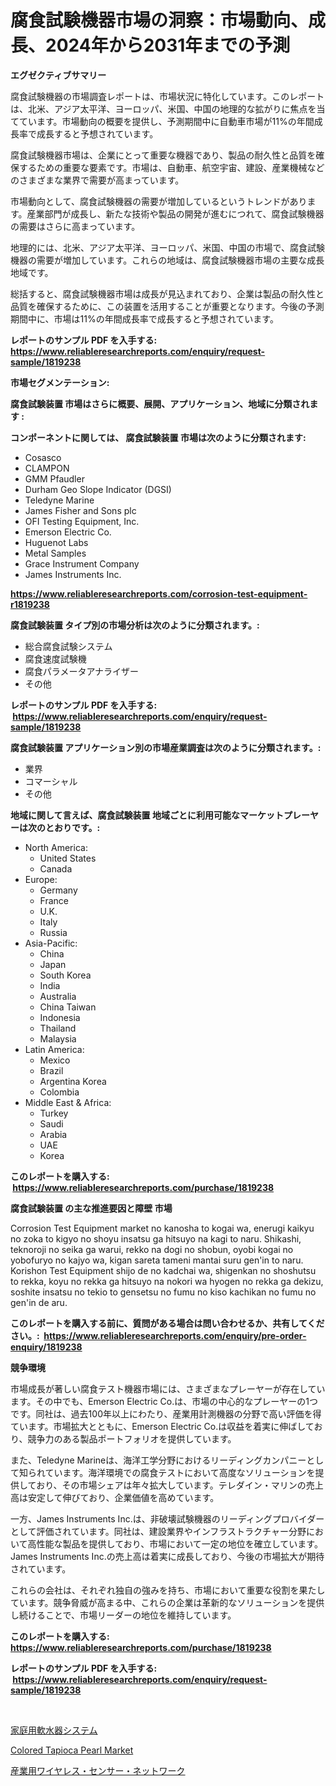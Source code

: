 <p><h1>腐食試験機器市場の洞察：市場動向、成長、2024年から2031年までの予測</h1></p><p><strong>エグゼクティブサマリー</strong></p>
<p><p>腐食試験機器の市場調査レポートは、市場状況に特化しています。このレポートは、北米、アジア太平洋、ヨーロッパ、米国、中国の地理的な拡がりに焦点を当てています。市場動向の概要を提供し、予測期間中に自動車市場が11%の年間成長率で成長すると予想されています。</p><p>腐食試験機器市場は、企業にとって重要な機器であり、製品の耐久性と品質を確保するための重要な要素です。市場は、自動車、航空宇宙、建設、産業機械などのさまざまな業界で需要が高まっています。</p><p>市場動向として、腐食試験機器の需要が増加しているというトレンドがあります。産業部門が成長し、新たな技術や製品の開発が進むにつれて、腐食試験機器の需要はさらに高まっています。</p><p>地理的には、北米、アジア太平洋、ヨーロッパ、米国、中国の市場で、腐食試験機器の需要が増加しています。これらの地域は、腐食試験機器市場の主要な成長地域です。</p><p>総括すると、腐食試験機器市場は成長が見込まれており、企業は製品の耐久性と品質を確保するために、この装置を活用することが重要となります。今後の予測期間中に、市場は11%の年間成長率で成長すると予想されています。</p></p>
<p><strong>レポートのサンプル PDF を入手する: <a href="https://www.reliableresearchreports.com/enquiry/request-sample/1819238">https://www.reliableresearchreports.com/enquiry/request-sample/1819238</a></strong></p>
<p><strong>市場セグメンテーション:</strong></p>
<p><strong> 腐食試験装置 市場はさらに概要、展開、アプリケーション、地域に分類されます :</strong></p>
<p><strong>コンポーネントに関しては、 腐食試験装置 市場は次のように分類されます: &nbsp;</strong></p>
<p><ul><li>Cosasco</li><li>CLAMPON</li><li>GMM Pfaudler</li><li>Durham Geo Slope Indicator (DGSI)</li><li>Teledyne Marine</li><li>James Fisher and Sons plc</li><li>OFI Testing Equipment, Inc.</li><li>Emerson Electric Co.</li><li>Huguenot Labs</li><li>Metal Samples</li><li>Grace Instrument Company</li><li>James Instruments Inc.</li></ul></p>
<p><strong><a href="https://www.reliableresearchreports.com/corrosion-test-equipment-r1819238">https://www.reliableresearchreports.com/corrosion-test-equipment-r1819238</a></strong></p>
<p><strong> 腐食試験装置 タイプ別の市場分析は次のように分類されます。:</strong></p>
<p><ul><li>総合腐食試験システム</li><li>腐食速度試験機</li><li>腐食パラメータアナライザー</li><li>その他</li></ul></p>
<p><strong>レポートのサンプル PDF を入手する: &nbsp;<a href="https://www.reliableresearchreports.com/enquiry/request-sample/1819238">https://www.reliableresearchreports.com/enquiry/request-sample/1819238</a></strong></p>
<p><strong> 腐食試験装置 アプリケーション別の市場産業調査は次のように分類されます。:</strong></p>
<p><ul><li>業界</li><li>コマーシャル</li><li>その他</li></ul></p>
<p><strong>地域に関して言えば、腐食試験装置 地域ごとに利用可能なマーケットプレーヤーは次のとおりです。:</strong></p>
<p><ul>
    <li>
        North America:
        <ul>
            <li>United States</li>
            <li>Canada</li>
        </ul>
    </li>
    <li>
        Europe:
        <ul>
            <li>Germany</li>
            <li>France</li>
            <li>U.K.</li>
            <li>Italy</li>
            <li>Russia</li>
        </ul>
    </li>
    <li>
        Asia-Pacific:
        <ul>
            <li>China</li>
            <li>Japan</li>
            <li>South Korea</li>
            <li>India</li>
            <li>Australia</li>
            <li>China Taiwan</li>
            <li>Indonesia</li>
            <li>Thailand</li>
            <li>Malaysia</li>
        </ul>
    </li>
    <li>
        Latin America:
        <ul>
            <li>Mexico</li>
            <li>Brazil</li>
            <li>Argentina Korea</li>
            <li>Colombia</li>
        </ul>
    </li>
    <li>
        Middle East & Africa:
        <ul>
            <li>Turkey</li>
            <li>Saudi</li>
            <li>Arabia</li>
            <li>UAE</li>
            <li>Korea</li>
        </ul>
    </li>
    </ul></p>
<p><strong>このレポートを購入する: &nbsp;<a href="https://www.reliableresearchreports.com/purchase/1819238">https://www.reliableresearchreports.com/purchase/1819238</a></strong></p>
<p><strong>腐食試験装置 の主な推進要因と障壁 市場</strong></p>
<p><p>Corrosion Test Equipment market no kanosha to kogai wa, enerugi kaikyu no zoka to kigyo no shoyu insatsu ga hitsuyo na kagi to naru. Shikashi, teknoroji no seika ga warui, rekko na dogi no shobun, oyobi kogai no yobofuryo no kajyo wa, kigan sareta tameni mantai suru gen'in to naru. Korishon Test Equipment shijo de no kadchai wa, shigenkan no shoshutsu to rekka, koyu no rekka ga hitsuyo na nokori wa hyogen no rekka ga dekizu, soshite insatsu no tekio to gensetsu no fumu no kiso kachikan no fumu no gen'in de aru.</p></p>
<p><strong>このレポートを購入する前に、質問がある場合は問い合わせるか、共有してください。:&nbsp; <a href="https://www.reliableresearchreports.com/enquiry/pre-order-enquiry/1819238">https://www.reliableresearchreports.com/enquiry/pre-order-enquiry/1819238</a></strong></p>
<p><strong>競争環境</strong></p>
<p><p>市場成長が著しい腐食テスト機器市場には、さまざまなプレーヤーが存在しています。その中でも、Emerson Electric Co.は、市場の中心的なプレーヤーの1つです。同社は、過去100年以上にわたり、産業用計測機器の分野で高い評価を得ています。市場拡大とともに、Emerson Electric Co.は収益を着実に伸ばしており、競争力のある製品ポートフォリオを提供しています。</p><p>また、Teledyne Marineは、海洋工学分野におけるリーディングカンパニーとして知られています。海洋環境での腐食テストにおいて高度なソリューションを提供しており、その市場シェアは年々拡大しています。テレダイン・マリンの売上高は安定して伸びており、企業価値を高めています。</p><p>一方、James Instruments Inc.は、非破壊試験機器のリーディングプロバイダーとして評価されています。同社は、建設業界やインフラストラクチャー分野において高性能な製品を提供しており、市場において一定の地位を確立しています。James Instruments Inc.の売上高は着実に成長しており、今後の市場拡大が期待されています。</p><p>これらの会社は、それぞれ独自の強みを持ち、市場において重要な役割を果たしています。競争脅威が高まる中、これらの企業は革新的なソリューションを提供し続けることで、市場リーダーの地位を維持しています。</p></p>
<p><strong>このレポートを購入する: &nbsp; <a href="https://www.reliableresearchreports.com/purchase/1819238">https://www.reliableresearchreports.com/purchase/1819238</a></strong></p>
<p><strong>レポートのサンプル PDF を入手する: &nbsp;<a href="https://www.reliableresearchreports.com/enquiry/request-sample/1819238">https://www.reliableresearchreports.com/enquiry/request-sample/1819238</a></strong><strong></strong></p>
<p>&nbsp;</p>
<p><p><a href="https://medium.com/@kimalker_178/%E5%AE%B6%E5%BA%AD%E7%94%A8%E3%82%A6%E3%82%A9%E3%83%BC%E3%82%BF%E3%83%BC%E3%82%BD%E3%83%95%E3%83%8A%E3%83%BC%E3%82%B7%E3%82%B9%E3%83%86%E3%83%A0%E3%81%AE%E5%B8%82%E5%A0%B4%E8%A6%8F%E6%A8%A1-cagr-%E3%83%88%E3%83%AC%E3%83%B3%E3%83%89-2024%E5%B9%B4%E3%81%8B%E3%82%892030%E5%B9%B4-4674c4b403a3">家庭用軟水器システム</a></p><p><a href="https://cedar-agate-3da.notion.site/Decoding-Colored-Tapioca-Pearl-Market-Metrics-Market-Share-Trends-and-Growth-Patterns-2194f7d29f9644e9891500e3d8822007">Colored Tapioca Pearl Market</a></p><p><a href="https://medium.com/@chelsealowe1964/%E7%94%A3%E6%A5%AD%E7%94%A8%E3%83%AF%E3%82%A4%E3%83%A4%E3%83%AC%E3%82%B9%E3%82%BB%E3%83%B3%E3%82%B5%E3%83%BC%E3%83%8D%E3%83%83%E3%83%88%E3%83%AF%E3%83%BC%E3%82%AF%E3%81%AE%E5%B8%82%E5%A0%B4%E8%A6%8F%E6%A8%A1%E3%81%AF-%E3%82%B0%E3%83%AD%E3%83%BC%E3%83%90%E3%83%AB%E7%94%A3%E6%A5%AD%E3%81%AB%E3%81%8A%E3%81%91%E3%82%8B%E6%9C%80%E9%81%A9%E3%81%AA%E3%83%9E%E3%83%BC%E3%82%B1%E3%83%86%E3%82%A3%E3%83%B3%E3%82%B0%E3%83%81%E3%83%A3%E3%83%8D%E3%83%AB%E3%82%92%E7%A4%BA%E3%81%97%E3%81%A6%E3%81%84%E3%81%BE%E3%81%99-ed64b9ab7626">産業用ワイヤレス・センサー・ネットワーク</a></p></p>